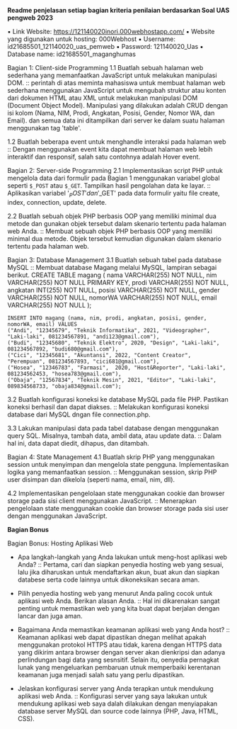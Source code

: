 **Readme penjelasan setiap bagian kriteria penilaian berdasarkan Soal UAS pengweb 2023**

▪️ Link Website: https://121140020inori.000webhostapp.com/
▪️ Website yang digunakan untuk hosting: 000Webhost
▪️ Username: id21685501_121140020_uas_pemweb
▪️ Password: 121140020_Uas
▪️ Database name: id21685501_maganghumas

Bagian 1: Client-side Programming 
1.1 Buatlah sebuah halaman web sederhana yang memanfaatkan JavaScript untuk melakukan manipulasi DOM.
:: perintah di atas meminta mahasiswa  untuk membuat halaman web sederhana menggunakan JavaScript untuk mengubah struktur atau konten dari dokumen HTML atau XML untuk melakukan manipulasi DOM (Document Object Model). Manipulasi yang dilakukan adalah CRUD dengan isi kolom (Nama, NIM, Prodi, Angkatan, Posisi, Gender, Nomor WA, dan Email). dan semua data ini ditampilkan dari server ke dalam suatu halaman menggunakan tag 'table'.


1.2 Buatlah beberapa event untuk menghandle interaksi pada halaman web
:: Dengan menggunakan event kita dapat membuat halaman web lebih interaktif dan responsif, salah satu contohnya adalah Hover event.

Bagian 2: Server-side Programming 
2.1 Implementasikan script PHP untuk mengelola data dari formulir pada Bagian 1 menggunakan variabel global seperti `$_POST` atau `$_GET`. Tampilkan hasil pengolahan data ke layar.
:: Aplikasikan variabel '$_POST' dan '$_GET' pada data formulir yaitu file create, index, connection, update, delete.

2.2 Buatlah sebuah objek PHP berbasis OOP yang memiliki minimal dua metode dan gunakan objek tersebut dalam skenario tertentu pada halaman web Anda.
:: Membuat sebuah objek PHP berbasis OOP yang memiliki minimal dua metode. Objek tersebut kemudian digunakan dalam skenario tertentu pada halaman web.

Bagian 3: Database Management
3.1 Buatlah sebuah tabel pada database MySQL
:: Membuat database Magang melalui MySQL, lampiran sebagai berikut.
    CREATE TABLE magang (
        nama VARCHAR(255) NOT NULL,
        nim VARCHAR(255) NOT NULL PRIMARY KEY,
        prodi VARCHAR(255) NOT NULL,
        angkatan INT(255) NOT NULL,
        posisi VARCHAR(255) NOT NULL,
        gender VARCHAR(255) NOT NULL,
        nomorWA VARCHAR(255) NOT NULL,
        email VARCHAR(255) NOT NULL
    );


    INSERT INTO magang (nama, nim, prodi, angkatan, posisi, gender, nomorWA, email) VALUES
    ("Andi", "12345679", "Teknik Informatika", 2021, "Videographer", "Laki-laki", 081234567891, "andi123@gmail.com"),
    ("Budi", "12345680", "Teknik Elektro", 2020, "Design", "Laki-laki", 081234567892, "budi680@gmail.com"),
    ("Cici", "12345681", "Akuntansi", 2022, "Content Creator", "Perempuan", 081234567893, "cici681@gmail.com"),
    ("Hosea", "12346783", "Farmasi",  2020, "Host&Reporter", "Laki-laki", 081234562453, "hosea783@gmail.com"),
    ("Obaja", "12567834", "Teknik Mesin", 2021, "Editor", "Laki-laki", 089834568733, "obaja834@gmail.com");



3.2 Buatlah konfigurasi koneksi ke database MySQL pada file PHP. Pastikan koneksi berhasil dan dapat diakses.
:: Melakukan konfigurasi koneksi database dari MySQL dngan file connection.php.

3.3 Lakukan manipulasi data pada tabel database dengan menggunakan query SQL. Misalnya, tambah data, ambil data, atau update data.
:: Dalam hal ini, data dapat diedit, dihapus, dan ditambah.

Bagian 4: State Management
4.1 Buatlah skrip PHP yang menggunakan session untuk menyimpan dan mengelola state pengguna. Implementasikan logika yang memanfaatkan session.
:: Menggunakan session, skrip PHP user disimpan dan dikelola (seperti nama, email, nim, dll).

4.2 Implementasikan pengelolaan state menggunakan cookie dan browser storage pada sisi client menggunakan JavaScript.
:: Menerapkan pengelolaan state menggunakan cookie dan browser storage pada sisi user dengan menggunakan JavaScript.

**Bagian Bonus**

Bagian Bonus: Hosting Aplikasi Web 

- Apa langkah-langkah yang Anda lakukan untuk meng-host aplikasi web Anda?
:: Pertama, cari dan siapkan penyedia hosting web yang sesuai, lalu jika diharuskan untuk mendaftarkan akun, buat akun dan siapkan databese serta code lainnya untuk dikoneksikan secara aman.

- Pilih penyedia hosting web yang menurut Anda paling cocok untuk aplikasi web Anda. Berikan alasan Anda.
:: Hal ini dikarenakan sangat penting untuk memastikan web yang kita buat dapat berjalan dengan lancar dan juga aman. 

- Bagaimana Anda memastikan keamanan aplikasi web yang Anda host?
:: Keamanan aplikasi web dapat dipastikan dnegan melihat apakah menggunakan protokol HTTPS atau tidak, karena dengan HTTPS data yang dikirim antara browser dengan server akan dienkripsi dan adanya perlindungan bagi data yang sesnsitif. Selain itu, oenyedia pernagkat lunak yang mengeluarkan pembaruan utnuk memperbaiki kerentanan keamanan juga menjadi salah satu yang perlu dipastikan.

- Jelaskan konfigurasi server yang Anda terapkan untuk mendukung aplikasi web Anda.
:: Konfigurasi server yang saya lakukan untuk mendukung aplikasi web saya dalah dilakukan dengan menyiapakan database server  MySQL dan source code lainnya (PHP, Java, HTML, CSS). 
